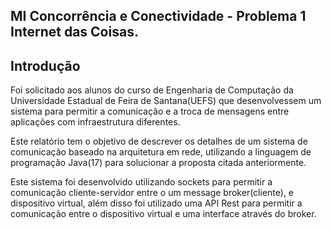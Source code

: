 ## MI Concorrência e Conectividade - Problema 1 Internet das Coisas.
## Introdução

Foi solicitado aos alunos do curso de Engenharia de Computação da Universidade Estadual de Feira de Santana(UEFS) que desenvolvessem um sistema para permitir a comunicação e a troca de mensagens entre aplicações com infraestrutura diferentes.

Este relatório tem o objetivo de descrever os detalhes de um sistema de comunicação baseado na arquitetura em rede, utilizando a linguagem de programação Java(17) para solucionar a proposta citada anteriormente.

Este sistema foi desenvolvido utilizando sockets para permitir a comunicação cliente-servidor entre o um message broker(cliente), e dispositivo virtual, além disso foi utilizado uma API Rest para permitir a comunicação entre o dispositivo virtual e uma interface através do broker.
